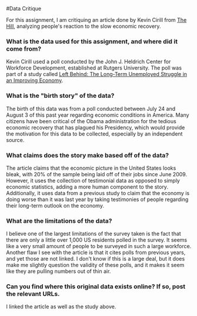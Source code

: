 #Data Critique

For this assignment, I am critiquing an article done by Kevin Cirill from [The Hill](http://thehill.com/policy/finance/218812-poll-finds-mounting-frustration-with-economy), analyzing people's reaction to the slow economic recovery.

### What is the data used for this assignment, and where did it come from?

Kevin Cirill used a poll conducted by the John J. Heldrich Center for Workforce Development, established at Rutgers University.
The poll was part of a study called [Left Behind: The Long-Term Unemployed Struggle in an Improving Economy](http://heldrich.rutgers.edu/sites/default/files/products/uploads/Work_Trends_September_2014_0.pdf).

### What is the "birth story" of the data?

The birth of this data was from a poll conducted between July 24 and August 3 of this past year regarding economic conditions in America.
Many citizens have been critical of the Obama administration for the tedious economic recovery that has plagued his Presidency, which would provide the motivation for this data to be collected, especially by an independent source.

### What claims does the story make based off of the data?

The article claims that the economic picture in the United States looks bleak, with 20% of the sample being laid off of their jobs since June 2009.
However, it uses the collection of testimonial data as opposed to simply economic statistics, adding a more human component to the story.
Additionally, it uses data from a previous study to claim that the economy is doing worse than it was last year by taking testimonies of people regarding their long-term outlook on the economy.

### What are the limitations of the data?

I believe one of the largest limitations of the survey taken is the fact that there are only a little over 1,000 US residents polled in the survey.  It seems like a very small amount of people to be surveyed in such a large workforce.  Another flaw I see with the article is that it cites polls from previous years, and yet those are not linked.  I don't know if this is a large deal, but it does make me slightly question the validity of these polls, and it makes it seem like they are pulling numbers out of thin air.

### Can you find where this original data exists online?  If so, post the relevant URLs.

I linked the article as well as the study above.
